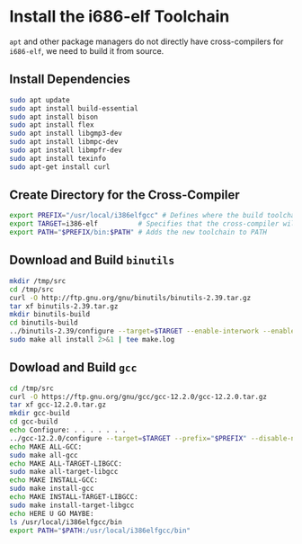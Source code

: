 # Install the i686-elf Toolchain
`apt` and other package managers do not directly have cross-compilers for `i686-elf`, we need to build it from source.
## Install Dependencies
```sh
sudo apt update
sudo apt install build-essential
sudo apt install bison
sudo apt install flex
sudo apt install libgmp3-dev
sudo apt install libmpc-dev
sudo apt install libmpfr-dev
sudo apt install texinfo
sudo apt-get install curl
```
## Create Directory for the Cross-Compiler
```sh
export PREFIX="/usr/local/i386elfgcc" # Defines where the build toolchain will be installed
export TARGET=i386-elf          # Specifies that the cross-compiler will taregt i386-elf (32-bit x86 ELF) 
export PATH="$PREFIX/bin:$PATH" # Adds the new toolchain to PATH
```
## Download and Build `binutils`
```sh
mkdir /tmp/src
cd /tmp/src
curl -O http://ftp.gnu.org/gnu/binutils/binutils-2.39.tar.gz
tar xf binutils-2.39.tar.gz
mkdir binutils-build
cd binutils-build
../binutils-2.39/configure --target=$TARGET --enable-interwork --enable-multilib --disable-nls --disable-werror --prefix=$PREFIX 2>&1 | tee configure.log
sudo make all install 2>&1 | tee make.log
```
## Dowload and Build `gcc`
```sh
cd /tmp/src
curl -O https://ftp.gnu.org/gnu/gcc/gcc-12.2.0/gcc-12.2.0.tar.gz
tar xf gcc-12.2.0.tar.gz
mkdir gcc-build
cd gcc-build
echo Configure: . . . . . . .
../gcc-12.2.0/configure --target=$TARGET --prefix="$PREFIX" --disable-nls --disable-libssp --enable-language=c,c++ --without-headers
echo MAKE ALL-GCC:
sudo make all-gcc
echo MAKE ALL-TARGET-LIBGCC:
sudo make all-target-libgcc
echo MAKE INSTALL-GCC:
sudo make install-gcc
echo MAKE INSTALL-TARGET-LIBGCC:
sudo make install-target-libgcc
echo HERE U GO MAYBE:
ls /usr/local/i386elfgcc/bin
export PATH="$PATH:/usr/local/i386elfgcc/bin"
```